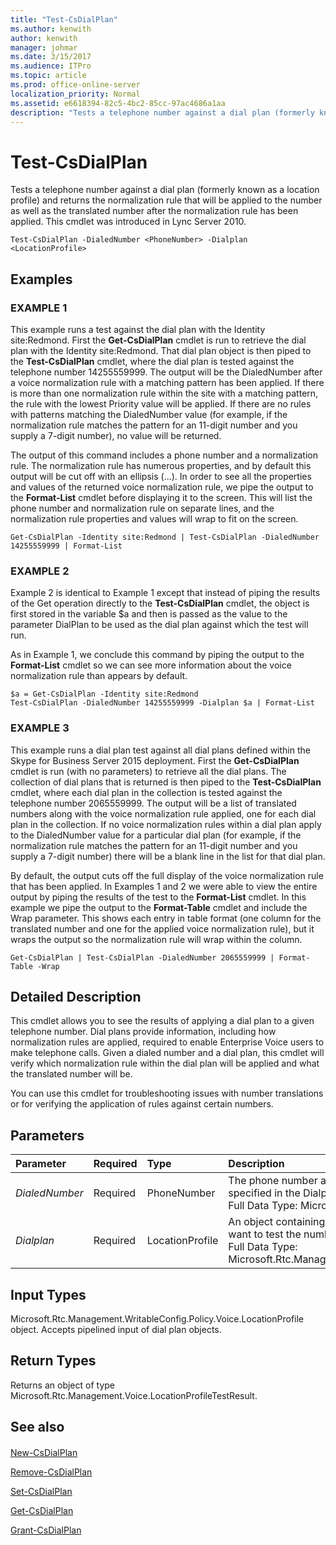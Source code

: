 ```yaml
---
title: "Test-CsDialPlan"
ms.author: kenwith
author: kenwith
manager: johmar
ms.date: 3/15/2017
ms.audience: ITPro
ms.topic: article
ms.prod: office-online-server
localization_priority: Normal
ms.assetid: e6618394-82c5-4bc2-85cc-97ac4686a1aa
description: "Tests a telephone number against a dial plan (formerly known as a location profile) and returns the normalization rule that will be applied to the number as well as the translated number after the normalization rule has been applied. This cmdlet was introduced in Lync Server 2010."
---
```


# Test-CsDialPlan
 
Tests a telephone number against a dial plan (formerly known as a location profile) and returns the normalization rule that will be applied to the number as well as the translated number after the normalization rule has been applied. This cmdlet was introduced in Lync Server 2010.
  
```
Test-CsDialPlan -DialedNumber <PhoneNumber> -Dialplan <LocationProfile>

```

## Examples

### EXAMPLE 1

This example runs a test against the dial plan with the Identity site:Redmond. First the **Get-CsDialPlan** cmdlet is run to retrieve the dial plan with the Identity site:Redmond. That dial plan object is then piped to the **Test-CsDialPlan** cmdlet, where the dial plan is tested against the telephone number 14255559999. The output will be the DialedNumber after a voice normalization rule with a matching pattern has been applied. If there is more than one normalization rule within the site with a matching pattern, the rule with the lowest Priority value will be applied. If there are no rules with patterns matching the DialedNumber value (for example, if the normalization rule matches the pattern for an 11-digit number and you supply a 7-digit number), no value will be returned.
  
The output of this command includes a phone number and a normalization rule. The normalization rule has numerous properties, and by default this output will be cut off with an ellipsis (...). In order to see all the properties and values of the returned voice normalization rule, we pipe the output to the **Format-List** cmdlet before displaying it to the screen. This will list the phone number and normalization rule on separate lines, and the normalization rule properties and values will wrap to fit on the screen.
  
```
Get-CsDialPlan -Identity site:Redmond | Test-CsDialPlan -DialedNumber 14255559999 | Format-List
```

### EXAMPLE 2

Example 2 is identical to Example 1 except that instead of piping the results of the Get operation directly to the **Test-CsDialPlan** cmdlet, the object is first stored in the variable $a and then is passed as the value to the parameter DialPlan to be used as the dial plan against which the test will run.
  
As in Example 1, we conclude this command by piping the output to the **Format-List** cmdlet so we can see more information about the voice normalization rule than appears by default.
  
```
$a = Get-CsDialPlan -Identity site:Redmond
Test-CsDialPlan -DialedNumber 14255559999 -Dialplan $a | Format-List
```

### EXAMPLE 3

This example runs a dial plan test against all dial plans defined within the Skype for Business Server 2015 deployment. First the **Get-CsDialPlan** cmdlet is run (with no parameters) to retrieve all the dial plans. The collection of dial plans that is returned is then piped to the **Test-CsDialPlan** cmdlet, where each dial plan in the collection is tested against the telephone number 2065559999. The output will be a list of translated numbers along with the voice normalization rule applied, one for each dial plan in the collection. If no voice normalization rules within a dial plan apply to the DialedNumber value for a particular dial plan (for example, if the normalization rule matches the pattern for an 11-digit number and you supply a 7-digit number) there will be a blank line in the list for that dial plan.
  
By default, the output cuts off the full display of the voice normalization rule that has been applied. In Examples 1 and 2 we were able to view the entire output by piping the results of the test to the **Format-List** cmdlet. In this example we pipe the output to the **Format-Table** cmdlet and include the Wrap parameter. This shows each entry in table format (one column for the translated number and one for the applied voice normalization rule), but it wraps the output so the normalization rule will wrap within the column.
  
```
Get-CsDialPlan | Test-CsDialPlan -DialedNumber 2065559999 | Format-Table -Wrap
```

## Detailed Description

This cmdlet allows you to see the results of applying a dial plan to a given telephone number. Dial plans provide information, including how normalization rules are applied, required to enable Enterprise Voice users to make telephone calls. Given a dialed number and a dial plan, this cmdlet will verify which normalization rule within the dial plan will be applied and what the translated number will be.
  
You can use this cmdlet for troubleshooting issues with number translations or for verifying the application of rules against certain numbers.
  
## Parameters

|**Parameter**|**Required**|**Type**|**Description**|
|:-----|:-----|:-----|:-----|
| _DialedNumber_ <br/> |Required  <br/> |PhoneNumber  <br/> |The phone number against which you want to test the dial plan specified in the Dialplan parameter.  <br/> Full Data Type: Microsoft.Rtc.Management.Voice.PhoneNumber  <br/> |
| _Dialplan_ <br/> |Required  <br/> |LocationProfile  <br/> |An object containing a reference to the dial plan against which you want to test the number specified in the DialedNumber parameter.  <br/> Full Data Type: Microsoft.Rtc.Management.WritableConfig.Policy.Voice.LocationProfile  <br/> |
   
## Input Types

Microsoft.Rtc.Management.WritableConfig.Policy.Voice.LocationProfile object. Accepts pipelined input of dial plan objects.
  
## Return Types

Returns an object of type Microsoft.Rtc.Management.Voice.LocationProfileTestResult.
  
## See also

#### 

[New-CsDialPlan](new-csdialplan.md)
  
[Remove-CsDialPlan](remove-csdialplan.md)
  
[Set-CsDialPlan](set-csdialplan.md)
  
[Get-CsDialPlan](get-csdialplan.md)
  
[Grant-CsDialPlan](grant-csdialplan.md)

